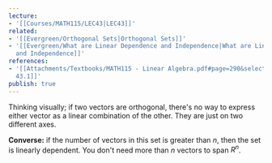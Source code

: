 ```yaml
---
lecture:
- '[[Courses/MATH115/LEC43|LEC43]]'
related:
- '[[Evergreen/Orthogonal Sets|Orthogonal Sets]]'
- '[[Evergreen/What are Linear Dependence and Independence|What are Linear Dependence
  and Independence]]'
references:
- '[[Attachments/Textbooks/MATH115 - Linear Algebra.pdf#page=290&selection=152,0,152,12|Theorem
  43.1]]'
publish: true
---
```


Thinking visually; if two vectors are orthogonal, there's no way to express either vector as a linear combination of the other. They are just on two different axes.

**Converse:** if the number of vectors in this set is greater than $n$, then the set is linearly dependent. You don't need more than $n$ vectors to span $R^n$.